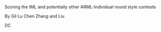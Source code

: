 Scoring the IML and potentially other ARML-Individual round style contests

By Gil Lu Chen Zhang and Liu


DC
